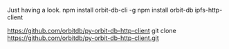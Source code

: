 Just having a look.
npm install orbit-db-cli -g
npm install orbit-db ipfs-http-client

https://github.com/orbitdb/py-orbit-db-http-client
git clone https://github.com/orbitdb/py-orbit-db-http-client.git
